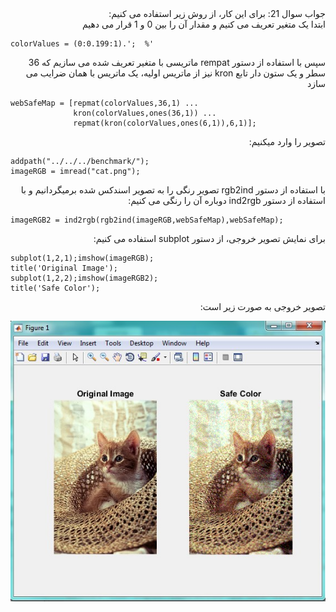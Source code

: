 <div dir="rtl">
جواب سوال 21:
برای این کار، از روش زیر استفاده می کنیم:
</div>

<div dir="rtl">
ابتدا یک متغیر تعریف می کنیم و مقدار آن را بین 0 و 1 قرار می دهیم
</div>

```
colorValues = (0:0.199:1).';  %'
```

<div dir="rtl">
سپس با استفاده از دستور rempat ماتریسی با متغیر تعریف شده می سازیم که 36 سطر و یک ستون دار 
تابع kron نیز از ماتریس اولیه، یک ماتریس با همان ضرایب می سازد
</div>

```
webSafeMap = [repmat(colorValues,36,1) ...
              kron(colorValues,ones(36,1)) ...
              repmat(kron(colorValues,ones(6,1)),6,1)];
```

<div dir="rtl">
تصویر را وارد میکنیم:
</div>

```
addpath("../../../benchmark/");
imageRGB = imread("cat.png"); 
```

<div dir="rtl">
با استفاده از دستور rgb2ind تصویر رنگی را به تصویر اسندکس شده برمیگردانیم و با استفاده از دستور ind2rgb دوباره آن را رنگی می کنیم:
</div>

```
imageRGB2 = ind2rgb(rgb2ind(imageRGB,webSafeMap),webSafeMap);
```

<div dir="rtl">
برای نمایش تصویر خروجی، از دستور subplot استفاده می کنیم:
</div>

```
subplot(1,2,1);imshow(imageRGB);
title('Original Image');
subplot(1,2,2);imshow(imageRGB2);
title('Safe Color');
```
<div dir="rtl">
تصویر خروجی به صورت زیر است:
</div>

![khorooji](21-1.jpg)
